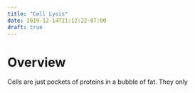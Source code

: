 ```yaml
---
title: "Cell Lysis"
date: 2019-12-14T21:12:22-07:00
draft: true
---
```


# Overview

Cells are just pockets of proteins in a bubble of fat. They only 

